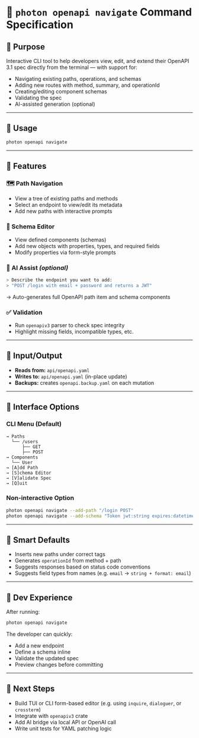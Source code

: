 # 🧭 `photon openapi navigate` Command Specification

## 📌 Purpose

Interactive CLI tool to help developers view, edit, and extend their OpenAPI 3.1 spec directly from the terminal — with support for:
- Navigating existing paths, operations, and schemas
- Adding new routes with method, summary, and operationId
- Creating/editing component schemas
- Validating the spec
- AI-assisted generation (optional)

---

## 📝 Usage

```bash
photon openapi navigate
```

---

## 🧰 Features

### 🗺️ Path Navigation
- View a tree of existing paths and methods
- Select an endpoint to view/edit its metadata
- Add new paths with interactive prompts

### 📄 Schema Editor
- View defined components (schemas)
- Add new objects with properties, types, and required fields
- Modify properties via form-style prompts

### 🤖 AI Assist *(optional)*
```bash
> Describe the endpoint you want to add:
> "POST /login with email + password and returns a JWT"
```
→ Auto-generates full OpenAPI path item and schema components

### ✅ Validation
- Run `openapiv3` parser to check spec integrity
- Highlight missing fields, incompatible types, etc.

---

## 📁 Input/Output

- **Reads from:** `api/openapi.yaml`
- **Writes to:** `api/openapi.yaml` (in-place update)
- **Backups:** creates `openapi.backup.yaml` on each mutation

---

## 🧱 Interface Options

### CLI Menu (Default)

```plaintext
→ Paths
  └── /users
      ├── GET
      ├── POST
→ Components
  └── User
→ [A]dd Path
→ [S]chema Editor
→ [V]alidate Spec
→ [Q]uit
```

### Non-interactive Option

```bash
photon openapi navigate --add-path "/login POST"
photon openapi navigate --add-schema "Token jwt:string expires:datetime"
```

---

## 🧠 Smart Defaults

- Inserts new paths under correct tags
- Generates `operationId` from method + path
- Suggests responses based on status code conventions
- Suggests field types from names (e.g. `email` → `string + format: email`)

---

## 🧪 Dev Experience

After running:

```bash
photon openapi navigate
```

The developer can quickly:
- Add a new endpoint
- Define a schema inline
- Validate the updated spec
- Preview changes before committing

---

## 🔄 Next Steps

- Build TUI or CLI form-based editor (e.g. using `inquire`, `dialoguer`, or `crossterm`)
- Integrate with `openapiv3` crate
- Add AI bridge via local API or OpenAI call
- Write unit tests for YAML patching logic
